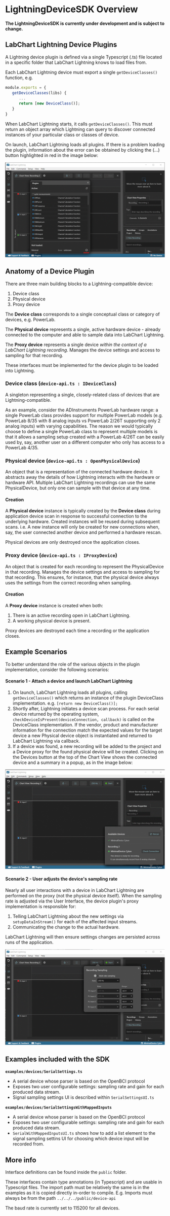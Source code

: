 # LightningDeviceSDK Overview

**The LightningDeviceSDK is currently under development and is subject to change.**

## LabChart Lightning Device Plugins

A Lightning device plugin is defined via a single Typescript (.ts) file located in a specific folder that LabChart Lightning knows to load files from.

Each LabChart Lightning device must export a single `getDeviceClasses()` function, e.g.

```ts
module.exports = {
   getDeviceClasses(libs) {
      ...
      return [new DeviceClass()];
   }
}
```

When LabChart Lightning starts, it calls `getDeviceClasses()`. This must return an object array which Lightning can query to discover connected instances of your particular class or classes of device.

On launch, LabChart Lightning loads all plugins. If there is a problem loading the plugin, information about the error can be obtained by clicking the (...) button highlighted in red in the image below:

![Error loading plugin](images/plugin-error.gif)

## Anatomy of a Device Plugin

There are three main building blocks to a Lightning-compatible device:

1. Device class
2. Physical device
3. Proxy device

The **Device class** corresponds to a single conceptual class or category of devices, e.g. PowerLab.

The **Physical device** represents a single, active hardware device - already connected to the computer and able to sample data into LabChart Lightning.

The **Proxy device** represents a single device _within the context of a LabChart Lightning recording_. Manages the device settings and access to sampling for that recording.

These interfaces must be implemented for the device plugin to be loaded into Lightning.

### Device class (`device-api.ts : IDeviceClass`)

A singleton representing a single, closely-related class of devices that are Lightning-compatible.

As an example, consider the ADInstruments PowerLab hardware range: a single PowerLab class provides support for multiple PowerLab models (e.g. PowerLab 8/35 with 8 analog inputs vs PowerLab 2/26T supporting only 2 analog inputs) with varying capabilities. The reason we would typically choose to define a single PowerLab class to represent multiple models is that it allows a sampling setup created with a PowerLab 4/26T can be easily used by, say, another user on a different computer who only has access to a PowerLab 4/35.

### Physical device (`device-api.ts : OpenPhysicalDevice`)

An object that is a representation of the connected hardware device. It abstracts away the details of how Lightning interacts with the hardware or hardware API. Multiple LabChart Lightning recordings can use the same PhysicalDevice, but only one can sample with that device at any time.

#### Creation

A **Physical device** instance is typically created by the **Device class** during application device scan in response to successful connection to the underlying hardware. Created instances will be reused during subsequent scans. i.e. A new instance will only be created for new connections when, say, the user connected another device and performed a hardware rescan.

Physical devices are only destroyed once the application closes.

### Proxy device (`device-api.ts : IProxyDevice`)

An object that is created for each recording to represent the PhysicalDevice in that recording. Manages the device settings and access to sampling for that recording. This ensures, for instance, that the physical device always uses the settings from the correct recording when sampling.

#### Creation

A **Proxy device** instance is created when both:

1. There is an active recording open in LabChart Lightning.
2. A working physical device is present.

Proxy devices are destroyed each time a recording or the application closes.

## Example Scenarios

To better understand the role of the various objects in the plugin implementation, consider the following scenarios:

#### Scenario 1 - Attach a device and launch LabChart Lightning

1. On launch, LabChart Lightning loads all plugins, calling `getDeviceClasses()` which returns an instance of the plugin DeviceClass implementation. e.g. `[return new DeviceClass()];`
2. Shortly after, Lightning initiates a device scan process. For each serial device returned by the operating system, `checkDeviceIsPresent(deviceConnection, callback)` is called on the DeviceClass implementation. If the vendor, product and manufacturer information for the connection match the expected values for the target device a new Physical device object is instantiated and returned to LabChart Lightning via callback.
3. If a device was found, a new recording will be added to the project and a Device proxy for the found physical device will be created. Clicking on the Devices button at the top of the Chart View shows the connected device and a summary in a popup, as in the image below:

![Error loading plugin](images/device-found.gif)

#### Scenario 2 - User adjusts the device's sampling rate

Nearly all user interactions with a device in LabChart Lightning are performed on the proxy (not the physical device itself). When the sampling rate is adjusted via the User Interface, the device plugin's proxy implementation is responsible for:

1. Telling LabChart Lightning about the new settings via `setupDataInStream()` for each of the affected input streams.
2. Communicating the change to the actual hardware.

LabChart Lightning will then ensure settings changes are persisted across runs of the application.

![Adjusting sampling rate](images/adjust-rate.gif)

## Examples included with the SDK

**`examples/devices/SerialSettings.ts`**

* A serial device whose parser is based on the OpenBCI protocol
* Exposes two user configurable settings: sampling rate and gain for each produced data stream.
* Signal sampling settings UI is described within `SerialSettingsUI.ts`

**`examples/devices/SerialSettingsWithMappedInputs`**

* A serial device whose parser is based on the OpenBCI protocol
* Exposes two user configurable settings: sampling rate and gain for each produced data stream.
* `SerialWithMappedInputsUI.ts` shows how to add a list element to the signal sampling settins UI for choosing which device input will be recorded from.

## More info

Interface definitions can be found inside the `public` folder.

These interfaces contain type annotations (in Typescript) and are usable in Typescript files. The import path must be relatively the same is in the examples as it is copied directly in-order to compile. E.g. Imports must always be from the path `../../../public/device-api`

The baud rate is currently set to 115200 for all devices.
